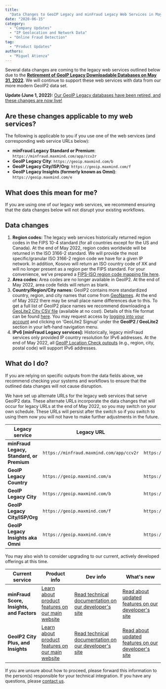 ```yaml
---
title:
  "Data Changes to GeoIP Legacy and minFraud Legacy Web Services in May 2022"
date: "2020-06-15"
category:
  - "Company Updates"
  - "IP Geolocation and Network Data"
  - "Online Fraud Detection"
tag:
  - "Product Updates"
authors:
  - "Miguel Atienza"
---
```


Several data changes are coming to the legacy web services outlined below due to
the
[**Retirement of GeoIP Legacy Downloadable Databases on May 31, 2022**](/2020/06/retirement-of-geoip-legacy-downloadable-databases-in-may-2022/).
We will continue to support these web services with data from our more modern
GeoIP2 data set.

**Update (June 1, 2022):**
[Our GeoIP Legacy databases have been retired, and these changes are now live!](/2022/06/geoip-legacy-databases-have-been-retired)

## Are these changes applicable to my web services?

The following is applicable to you if you use one of the web services (and
corresponding web service URLs below):

- **minFraud Legacy Standard or Premium**:
  `https://minfraud.maxmind.com/app/ccv2r`
- **GeoIP Legacy City**: `https://geoip.maxmind.com/b`
- **GeoIP Legacy City/ISP/Org**: `https://geoip.maxmind.com/f`
- **GeoIP Legacy Insights (formerly known as Omni)**:
  `https://geoip.maxmind.com/e`

## What does this mean for me?

If you are using one of our legacy web services, we recommend ensuring that the
data changes below will not disrupt your existing workflows.

## Data changes

<!--lint disable ordered-list-marker-value -->

1. **Region codes:** The legacy web services historically returned region codes
   in the FIPS 10-4 standard (for all countries except for the US and Canada).
   At the end of May 2022, region codes worldwide will be returned in the ISO
   3166-2 standard. We will provide the most specific/granular ISO 3166-2 region
   code we have for a given IP network. In addition, Kosovo will return an ISO
   country code of XK and will no longer present as a region per the FIPS
   standard. For your convenience, we’ve prepared a
   [FIPS-ISO region code mapping file here](https://dev.maxmind.com/geoip/geoip2/whats-new-in-geoip2/#ISO_31662,_FIPS_104,_and_Country_Subdivisions).
1. **Area codes:** Area codes are no longer available in GeoIP2. At the end of
   May 2022, area code fields will return as blank.
1. **Country/Region/City names:** GeoIP2 contains more standardized country,
   region, and city names that come from [GeoNames](https://www.geonames.org/).
   At the end of May 2022 there may be small place name differences due to this.
   To get a full list of GeoIP2 place names we recommend downloading a
   [GeoLite2 City CSV file](https://dev.maxmind.com/geoip/geoip2/geolite2/)
   (available at no cost). Details of this file format can be found
   [here](https://dev.maxmind.com/geoip/geoip2/geoip2-city-country-csv-databases/#csv-databases).
   You may request access by
   [logging into your account](https://www.maxmind.com/en/account/login) and
   clicking on ‘GeoLite2 Signup’ under the **GeoIP2 / GeoLite2** section in your
   left-hand navigation menu.
1. **IPv6 \[minFraud Legacy services]:** Historically, legacy minFraud services
   only provided IP country resolution for IPv6 addresses. At the end of May
   2022, all
   [GeoIP Location Check outputs](https://dev.maxmind.com/minfraud/minfraud-legacy/#GeoIP_Location_Checks)
   (e.g., region, city, postal code) will support IPv6 addresses.

## What do I do?

If you are relying on specific outputs from the data fields above, we recommend
checking your systems and workflows to ensure that the outlined data changes
will not cause disruption.

We have set up alternate URLs for the legacy web services that serve GeoIP2
data. These alternate URLs incorporate the data changes that will occur for
legacy URLs at the end of May 2022, so you may switch on your own schedule.
These URLs will persist after the switch so if you switch to using them now you
will not have to make further adjustments in the future.

| Legacy service                            | Legacy URL                               | Alternate URL (with data changes)                   |
| ----------------------------------------- | ---------------------------------------- | --------------------------------------------------- |
| **minFraud Legacy, Standard, or Premium** | `https://minfraud.maxmind.com/app/ccv2r` | `https://minfraud.maxmind.com/minfraud/v1.0/legacy` |
| **GeoIP Legacy Country**                  | `https://geoip.maxmind.com/a`            | `https://geoip.maxmind.com/geoip/v1.0/country`      |
| **GeoIP Legacy City**                     | `https://geoip.maxmind.com/b`            | `https://geoip.maxmind.com/geoip/v1.0/city`         |
| **GeoIP Legacy City/ISP/Org**             | `https://geoip.maxmind.com/f`            | `https://geoip.maxmind.com/geoip/v1.0/city-isp-org` |
| **GeoIP Legacy Insights aka Omni**        | `https://geoip.maxmind.com/e`            | `https://geoip.maxmind.com/geoip/v1.0/insights`     |

You may also wish to consider upgrading to our current, actively developed
offerings at this time.

| Current service                           | Product info                                                                                               | Dev info                                                                                                   | What's new                                                                                                                                 |
| ----------------------------------------- | ---------------------------------------------------------------------------------------------------------- | ---------------------------------------------------------------------------------------------------------- | ------------------------------------------------------------------------------------------------------------------------------------------ |
| **minFraud Score, Insights, and Factors** | [Learn about product features on our main website](https://www.maxmind.com/en/solutions/minfraud-services) | [Read technical documentation on our developer's site](https://dev.maxmind.com/minfraud/)                  | [Read about updated features on our developer's site](https://dev.maxmind.com/minfraud/whats-new-in-minfraud-score-and-minfraud-insights/) |
| **GeoIP2 City Plus, and Insights**        | [Learn about product features on our main website](https://www.maxmind.com/en/geoip2-precision-services)   | [Read technical documentation on our developer's site](https://dev.maxmind.com/geoip/geoip2/web-services/) | [Read about updated features on our developer's site](https://dev.maxmind.com/geoip/geoip2/whats-new-in-geoip2/)                           |

If you are unsure about how to proceed, please forward this information to the
person(s) responsible for your technical integration. If you have any questions,
please [contact us](https://support.maxmind.com/hc/en-us/requests/new/).
